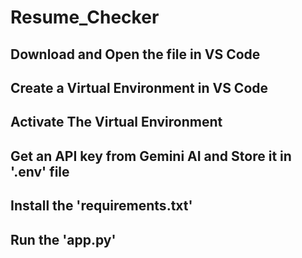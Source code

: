 # Resume_Checker

<h2>Download and Open the file in VS Code</h2>
<h2>Create a Virtual Environment in VS Code</h2>
<h2>Activate The Virtual Environment</h2>
<h2>Get an API key from Gemini AI and Store it in '.env' file</h2>
<h2>Install the 'requirements.txt' </h2>
<h2>Run the 'app.py'</h2>
